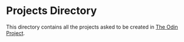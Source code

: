 # Projects Directory
This directory contains all the projects asked to be created in [The Odin Project](https://www.theodinproject.com).